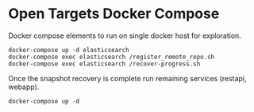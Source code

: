 # Open Targets Docker Compose
Docker compose elements to run on single docker host for exploration.
```
docker-compose up -d elasticsearch
docker-compose exec elasticsearch /register_remote_repo.sh
docker-compose exec elasticsearch /recover-progress.sh
```
Once the snapshot recovery is complete run remaining services (restapi, webapp).
```
docker-compose up -d
```